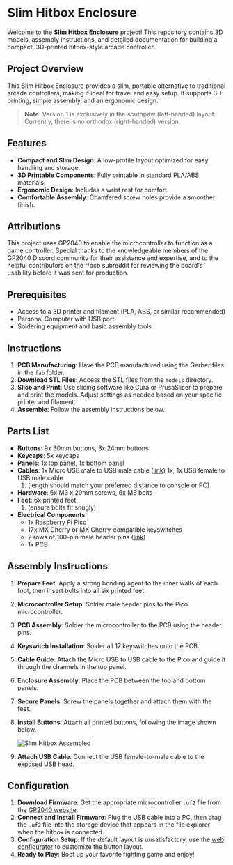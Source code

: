 # Slim Hitbox Enclosure

Welcome to the **Slim Hitbox Enclosure** project! This repository contains 3D models, assembly instructions, and detailed documentation for building a compact, 3D-printed hitbox-style arcade controller.

## Project Overview

This Slim Hitbox Enclosure provides a slim, portable alternative to traditional arcade controllers, making it ideal for travel and easy setup. It supports 3D printing, simple assembly, and an ergonomic design. 

> **Note**: Version 1 is exclusively in the southpaw (left-handed) layout. Currently, there is no orthodox (right-handed) version.

## Features

- **Compact and Slim Design**: A low-profile layout optimized for easy handling and storage.
- **3D Printable Components**: Fully printable in standard PLA/ABS materials.
- **Ergonomic Design**: Includes a wrist rest for comfort.
- **Comfortable Assembly**: Chamfered screw holes provide a smoother finish.

## Attributions

This project uses GP2040 to enable the microcontroller to function as a game controller. Special thanks to the knowledgeable members of the GP2040 Discord community for their assistance and expertise, and to the helpful contributors on the r/pcb subreddit for reviewing the board's usability before it was sent for production.

## Prerequisites

- Access to a 3D printer and filament (PLA, ABS, or similar recommended)
- Personal Computer with USB port
- Soldering equipment and basic assembly tools

## Instructions

1. **PCB Manufacturing**: Have the PCB manufactured using the Gerber files in the `fab` folder.
2. **Download STL Files**: Access the STL files from the `models` directory.
3. **Slice and Print**: Use slicing software like Cura or PrusaSlicer to prepare and print the models. Adjust settings as needed based on your specific printer and filament.
4. **Assemble**: Follow the assembly instructions below.

## Parts List

- **Buttons**: 9x 30mm buttons, 3x 24mm buttons
- **Keycaps**: 5x keycaps
- **Panels**: 1x top panel, 1x bottom panel
- **Cables**: 1x Micro USB male to USB male cable ([link](https://www.amazon.com/gp/product/B08BZD66H4/ref=ppx_yo_dt_b_search_asin_title?ie=UTF8&psc=1)) 1x, 1x USB female to USB male cable
  1. (length should match your preferred distance to console or PC)
- **Hardware**: 6x M3 x 20mm screws, 6x M3 bolts
- **Feet**: 6x printed feet
  1. (ensure bolts fit snugly)
- **Electrical Components**:
  - 1x Raspberry Pi Pico
  - 17x MX Cherry or MX Cherry-compatible keyswitches
  - 2 rows of 100-pin male header pins ([link](https://www.amazon.com/dp/B06ZZN8L9S?ref=ppx_yo2ov_dt_b_fed_asin_title))
  - 1x PCB

## Assembly Instructions

1. **Prepare Feet**: Apply a strong bonding agent to the inner walls of each foot, then insert bolts into all six printed feet.
2. **Microcontroller Setup**: Solder male header pins to the Pico microcontroller.
3. **PCB Assembly**: Solder the microcontroller to the PCB using the header pins.
4. **Keyswitch Installation**: Solder all 17 keyswitches onto the PCB.
5. **Cable Guide**: Attach the Micro USB to USB cable to the Pico and guide it through the channels in the top panel.
6. **Enclosure Assembly**: Place the PCB between the top and bottom panels.
7. **Secure Panels**: Screw the panels together and attach them with the feet.
8. **Install Buttons**: Attach all printed buttons, following the image shown below.

   ![Slim Hitbox Assembled](https://github.com/user-attachments/assets/6dd37290-5967-4847-8024-a1dc7b940e5e)

9. **Attach USB Cable**: Connect the USB female-to-male cable to the exposed USB head.

## Configuration

1. **Download Firmware**: Get the appropriate microcontroller `.uf2` file from the [GP2040 website](https://gp2040-ce.info/downloads/).
2. **Connect and Install Firmware**: Plug the USB cable into a PC, then drag the `.uf2` file into the storage device that appears in the file explorer when the hitbox is connected.
3. **Configuration Setup**: If the default layout is unsatisfactory, use the [web configurator](https://gp2040-ce.info/web-configurator/) to customize the button layout.
4. **Ready to Play**: Boot up your favorite fighting game and enjoy!


